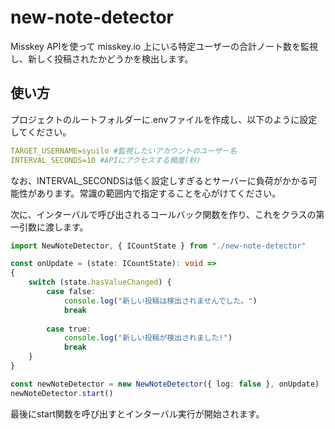 # new-note-detector
Misskey APIを使って misskey.io 上にいる特定ユーザーの合計ノート数を監視し、新しく投稿されたかどうかを検出します。

## 使い方
プロジェクトのルートフォルダーに.envファイルを作成し、以下のように設定してください。
```yaml
TARGET_USERNAME=syuilo #監視したいアカウントのユーザー名
INTERVAL_SECONDS=10 #APIにアクセスする頻度(秒)
```
なお、INTERVAL_SECONDSは低く設定しすぎるとサーバーに負荷がかかる可能性があります。常識の範囲内で指定することを心がけてください。

次に、インターバルで呼び出されるコールバック関数を作り、これをクラスの第一引数に渡します。
```typescript
import NewNoteDetector, { ICountState } from "./new-note-detector"

const onUpdate = (state: ICountState): void =>
{
    switch (state.hasValueChanged) {
        case false:
            console.log("新しい投稿は検出されませんでした。")
            break
        
        case true:
            console.log("新しい投稿が検出されました!")
            break
    }
}

const newNoteDetector = new NewNoteDetector({ log: false }, onUpdate)
newNoteDetector.start()
```
最後にstart関数を呼び出すとインターバル実行が開始されます。
